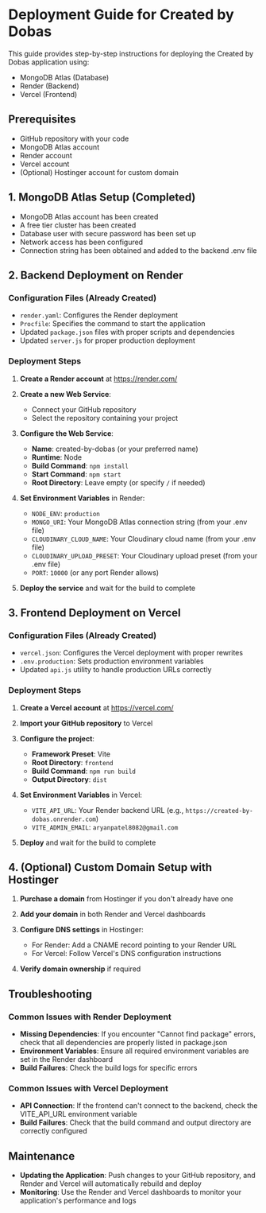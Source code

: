 # Deployment Guide for Created by Dobas

This guide provides step-by-step instructions for deploying the Created by Dobas application using:
- MongoDB Atlas (Database)
- Render (Backend)
- Vercel (Frontend)

## Prerequisites

- GitHub repository with your code
- MongoDB Atlas account
- Render account
- Vercel account
- (Optional) Hostinger account for custom domain

## 1. MongoDB Atlas Setup (Completed)

- MongoDB Atlas account has been created
- A free tier cluster has been created
- Database user with secure password has been set up
- Network access has been configured
- Connection string has been obtained and added to the backend .env file

## 2. Backend Deployment on Render

### Configuration Files (Already Created)

- `render.yaml`: Configures the Render deployment
- `Procfile`: Specifies the command to start the application
- Updated `package.json` files with proper scripts and dependencies
- Updated `server.js` for proper production deployment

### Deployment Steps

1. **Create a Render account** at https://render.com/

2. **Create a new Web Service**:
   - Connect your GitHub repository
   - Select the repository containing your project

3. **Configure the Web Service**:
   - **Name**: created-by-dobas (or your preferred name)
   - **Runtime**: Node
   - **Build Command**: `npm install`
   - **Start Command**: `npm start`
   - **Root Directory**: Leave empty (or specify `/` if needed)

4. **Set Environment Variables** in Render:
   - `NODE_ENV`: `production`
   - `MONGO_URI`: Your MongoDB Atlas connection string (from your .env file)
   - `CLOUDINARY_CLOUD_NAME`: Your Cloudinary cloud name (from your .env file)
   - `CLOUDINARY_UPLOAD_PRESET`: Your Cloudinary upload preset (from your .env file)
   - `PORT`: `10000` (or any port Render allows)

5. **Deploy the service** and wait for the build to complete

## 3. Frontend Deployment on Vercel

### Configuration Files (Already Created)

- `vercel.json`: Configures the Vercel deployment with proper rewrites
- `.env.production`: Sets production environment variables
- Updated `api.js` utility to handle production URLs correctly

### Deployment Steps

1. **Create a Vercel account** at https://vercel.com/

2. **Import your GitHub repository** to Vercel

3. **Configure the project**:
   - **Framework Preset**: Vite
   - **Root Directory**: `frontend`
   - **Build Command**: `npm run build`
   - **Output Directory**: `dist`

4. **Set Environment Variables** in Vercel:
   - `VITE_API_URL`: Your Render backend URL (e.g., `https://created-by-dobas.onrender.com`)
   - `VITE_ADMIN_EMAIL`: `aryanpatel8082@gmail.com`

5. **Deploy** and wait for the build to complete

## 4. (Optional) Custom Domain Setup with Hostinger

1. **Purchase a domain** from Hostinger if you don't already have one

2. **Add your domain** in both Render and Vercel dashboards

3. **Configure DNS settings** in Hostinger:
   - For Render: Add a CNAME record pointing to your Render URL
   - For Vercel: Follow Vercel's DNS configuration instructions

4. **Verify domain ownership** if required

## Troubleshooting

### Common Issues with Render Deployment

- **Missing Dependencies**: If you encounter "Cannot find package" errors, check that all dependencies are properly listed in package.json
- **Environment Variables**: Ensure all required environment variables are set in the Render dashboard
- **Build Failures**: Check the build logs for specific errors

### Common Issues with Vercel Deployment

- **API Connection**: If the frontend can't connect to the backend, check the VITE_API_URL environment variable
- **Build Failures**: Check that the build command and output directory are correctly configured

## Maintenance

- **Updating the Application**: Push changes to your GitHub repository, and Render and Vercel will automatically rebuild and deploy
- **Monitoring**: Use the Render and Vercel dashboards to monitor your application's performance and logs